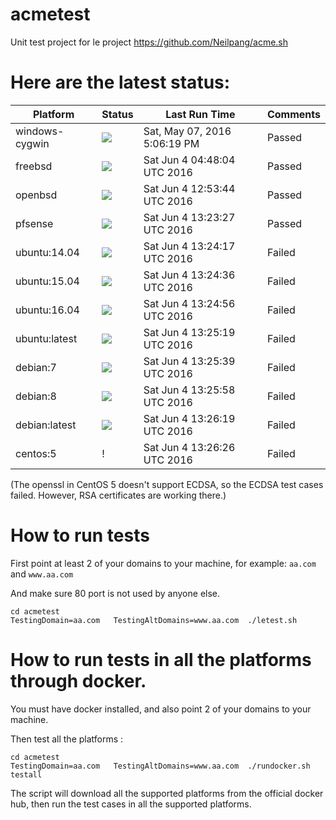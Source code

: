 # acmetest
Unit test project for le project https://github.com/Neilpang/acme.sh



# Here are the latest status:

| Platform | Status| Last Run Time| Comments|
-----------|-------|--------------|---------|
|windows-cygwin| ![](https://cdn.rawgit.com/Neilpang/letest/master/status/windows-cygwin.svg?1462640779)| Sat, May 07, 2016  5:06:19 PM| Passed |
|freebsd| ![](https://cdn.rawgit.com/Neilpang/letest/master/status/freebsd.svg?1465015684)| Sat Jun  4 04:48:04 UTC 2016| Passed |
|openbsd| ![](https://cdn.rawgit.com/Neilpang/letest/master/status/openbsd.svg?1465044824)| Sat Jun  4 12:53:44 UTC 2016| Passed |
|pfsense| ![](https://cdn.rawgit.com/Neilpang/letest/master/status/pfsense.svg?1465046607)| Sat Jun  4 13:23:27 UTC 2016| Passed |
|ubuntu:14.04| ![](https://cdn.rawgit.com/Neilpang/letest/master/status/ubuntu-14.04.svg?1465046657)| Sat Jun  4 13:24:17 UTC 2016| Failed |
|ubuntu:15.04| ![](https://cdn.rawgit.com/Neilpang/letest/master/status/ubuntu-15.04.svg?1465046676)| Sat Jun  4 13:24:36 UTC 2016| Failed |
|ubuntu:16.04| ![](https://cdn.rawgit.com/Neilpang/letest/master/status/ubuntu-16.04.svg?1465046696)| Sat Jun  4 13:24:56 UTC 2016| Failed |
|ubuntu:latest| ![](https://cdn.rawgit.com/Neilpang/letest/master/status/ubuntu-latest.svg?1465046719)| Sat Jun  4 13:25:19 UTC 2016| Failed |
|debian:7| ![](https://cdn.rawgit.com/Neilpang/letest/master/status/debian-7.svg?1465046739)| Sat Jun  4 13:25:39 UTC 2016| Failed |
|debian:8| ![](https://cdn.rawgit.com/Neilpang/letest/master/status/debian-8.svg?1465046758)| Sat Jun  4 13:25:58 UTC 2016| Failed |
|debian:latest| ![](https://cdn.rawgit.com/Neilpang/letest/master/status/debian-latest.svg?1465046779)| Sat Jun  4 13:26:19 UTC 2016| Failed |
|centos:5| \![](https://cdn.rawgit.com/Neilpang/letest/master/status/centos-5.svg?1465046786)| Sat Jun  4 13:26:26 UTC 2016| Failed |
(The openssl in CentOS 5 doesn't support ECDSA, so the ECDSA test cases failed. However, RSA certificates are working there.)

# How to run tests

First point at least 2 of your domains to your machine, 
for example: `aa.com` and `www.aa.com`

And make sure 80 port is not used by anyone else.

```
cd acmetest
TestingDomain=aa.com   TestingAltDomains=www.aa.com  ./letest.sh
```

# How to run tests in all the platforms through docker.

You must have docker installed, and also point 2 of your domains to your machine.

Then test all the platforms :

```
cd acmetest
TestingDomain=aa.com   TestingAltDomains=www.aa.com  ./rundocker.sh  testall
```

The script will download all the supported platforms from the official docker hub, then run the test cases in all the supported platforms.






